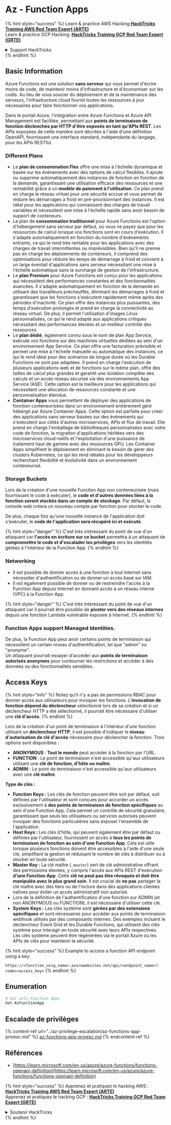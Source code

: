 # Az - Function Apps

{% hint style="success" %}
Learn & practice AWS Hacking:<img src="../../../.gitbook/assets/image (1) (1) (1) (1).png" alt="" data-size="line">[**HackTricks Training AWS Red Team Expert (ARTE)**](https://training.hacktricks.xyz/courses/arte)<img src="../../../.gitbook/assets/image (1) (1) (1) (1).png" alt="" data-size="line">\
Learn & practice GCP Hacking: <img src="../../../.gitbook/assets/image (2) (1).png" alt="" data-size="line">[**HackTricks Training GCP Red Team Expert (GRTE)**<img src="../../../.gitbook/assets/image (2) (1).png" alt="" data-size="line">](https://training.hacktricks.xyz/courses/grte)

<details>

<summary>Support HackTricks</summary>

* Check the [**subscription plans**](https://github.com/sponsors/carlospolop)!
* **Join the** 💬 [**Discord group**](https://discord.gg/hRep4RUj7f) or the [**telegram group**](https://t.me/peass) or **follow** us on **Twitter** 🐦 [**@hacktricks\_live**](https://twitter.com/hacktricks_live)**.**
* **Share hacking tricks by submitting PRs to the** [**HackTricks**](https://github.com/carlospolop/hacktricks) and [**HackTricks Cloud**](https://github.com/carlospolop/hacktricks-cloud) github repos.

</details>
{% endhint %}

## Basic Information

Azure Functions est une solution **sans serveur** qui vous permet d'écrire moins de code, de maintenir moins d'infrastructure et d'économiser sur les coûts. Au lieu de vous soucier du déploiement et de la maintenance des serveurs, l'infrastructure cloud fournit toutes les ressources à jour nécessaires pour faire fonctionner vos applications.

Dans le portail Azure, l'intégration entre Azure Functions et Azure API Management est facilitée, permettant aux **points de terminaison de fonction déclenchés par HTTP d'être exposés en tant qu'APIs REST**. Les APIs exposées de cette manière sont décrites à l'aide d'une définition OpenAPI, fournissant une interface standard, indépendante du langage, pour les APIs RESTful.

### Different Plans

* Le **plan de consommation Flex** offre une mise à l'échelle dynamique et basée sur les événements avec des options de calcul flexibles. Il ajoute ou supprime automatiquement des instances de fonction en fonction de la demande, garantissant une utilisation efficace des ressources et une rentabilité grâce à un **modèle de paiement à l'utilisation**. Ce plan prend en charge le réseau virtuel pour une sécurité accrue et vous permet de réduire les démarrages à froid en pré-provisionnant des instances. Il est idéal pour les applications qui connaissent des charges de travail variables et nécessitent une mise à l'échelle rapide sans avoir besoin de support de conteneurs.
* Le plan de **consommation traditionnel** pour Azure Functions est l'option d'hébergement sans serveur par défaut, où vous ne payez que pour les ressources de calcul lorsque vos fonctions sont en cours d'exécution. Il s'adapte automatiquement en fonction du nombre d'événements entrants, ce qui le rend très rentable pour les applications avec des charges de travail intermittentes ou imprévisibles. Bien qu'il ne prenne pas en charge les déploiements de conteneurs, il comprend des optimisations pour réduire les temps de démarrage à froid et convient à un large éventail d'applications sans serveur nécessitant une mise à l'échelle automatique sans la surcharge de gestion de l'infrastructure.
* Le **plan Premium** pour Azure Functions est conçu pour les applications qui nécessitent des performances constantes et des fonctionnalités avancées. Il s'adapte automatiquement en fonction de la demande en utilisant des travailleurs préchauffés, éliminant les démarrages à froid et garantissant que les fonctions s'exécutent rapidement même après des périodes d'inactivité. Ce plan offre des instances plus puissantes, des temps d'exécution prolongés et prend en charge la connectivité au réseau virtuel. De plus, il permet l'utilisation d'images Linux personnalisées, ce qui le rend adapté aux applications critiques nécessitant des performances élevées et un meilleur contrôle des ressources.
* Le **plan dédié**, également connu sous le nom de plan App Service, exécute vos fonctions sur des machines virtuelles dédiées au sein d'un environnement App Service. Ce plan offre une facturation prévisible et permet une mise à l'échelle manuelle ou automatique des instances, ce qui le rend idéal pour des scénarios de longue durée où les Durable Functions ne sont pas adaptées. Il prend en charge l'exécution de plusieurs applications web et de fonctions sur le même plan, offre des tailles de calcul plus grandes et garantit une isolation complète des calculs et un accès réseau sécurisé via des environnements App Service (ASE). Cette option est la meilleure pour les applications qui nécessitent une allocation de ressources constante et une personnalisation étendue.
* **Container Apps** vous permettent de déployer des applications de fonction conteneurisées dans un environnement entièrement géré hébergé par Azure Container Apps. Cette option est parfaite pour créer des applications sans serveur basées sur des événements qui s'exécutent aux côtés d'autres microservices, APIs et flux de travail. Elle prend en charge l'emballage de bibliothèques personnalisées avec votre code de fonction, la migration d'applications héritées vers des microservices cloud-natifs et l'exploitation d'une puissance de traitement haut de gamme avec des ressources GPU. Les Container Apps simplifient le déploiement en éliminant le besoin de gérer des clusters Kubernetes, ce qui les rend idéales pour les développeurs recherchant flexibilité et évolutivité dans un environnement conteneurisé.

### **Storage Buckets**

Lors de la création d'une nouvelle Function App non conteneurisée (mais fournissant le code à exécuter), le **code et d'autres données liées à la fonction seront stockés dans un compte de stockage**. Par défaut, la console web créera un nouveau compte par fonction pour stocker le code.

De plus, chaque fois qu'une nouvelle instance de l'application doit s'exécuter, le **code de l'application sera récupéré ici et exécuté**.

{% hint style="danger" %}
C'est très intéressant du point de vue d'un attaquant car **l'accès en écriture sur ce bucket** permettra à un attaquant de **compromettre le code et d'escalader les privilèges** vers les identités gérées à l'intérieur de la Function App.
{% endhint %}

### Networking

* Il est possible de donner accès à une fonction à tout Internet sans nécessiter d'authentification ou de donner un accès basé sur IAM.
* Il est également possible de donner ou de restreindre l'accès à la Function App depuis Internet en donnant accès à un réseau interne (VPC) à la Function App.

{% hint style="danger" %}
C'est très intéressant du point de vue d'un attaquant car il pourrait être possible de **pivoter vers des réseaux internes** depuis une fonction Lambda vulnérable exposée à Internet.
{% endhint %}

### **Function Apps support Managed Identities.**

De plus, la Function App peut avoir certains points de terminaison qui nécessitent un certain niveau d'authentification, tel que "admin" ou "anonyme".\
Un attaquant pourrait essayer d'accéder aux **points de terminaison autorisés anonymes** pour contourner les restrictions et accéder à des données ou des fonctionnalités sensibles.

## Access Keys

{% hint style="info" %}
Notez qu'il n'y a pas de permissions RBAC pour donner accès aux utilisateurs pour invoquer les fonctions. L'**invocation de fonction dépend du déclencheur** sélectionné lors de sa création et si un déclencheur HTTP a été sélectionné, il pourrait être nécessaire d'utiliser une **clé d'accès**.
{% endhint %}

Lors de la création d'un point de terminaison à l'intérieur d'une fonction utilisant un **déclencheur HTTP**, il est possible d'indiquer le **niveau d'autorisation de clé d'accès** nécessaire pour déclencher la fonction. Trois options sont disponibles :

* **ANONYMOUS** : **Tout le monde** peut accéder à la fonction par l'URL.
* **FUNCTION** : Le point de terminaison n'est accessible qu'aux utilisateurs utilisant une **clé de fonction, d'hôte ou maître**.
* **ADMIN** : Le point de terminaison n'est accessible qu'aux utilisateurs avec une **clé maître**.

**Type de clés :**

* **Function Keys :** Les clés de fonction peuvent être soit par défaut, soit définies par l'utilisateur et sont conçues pour accorder un accès exclusivement à **des points de terminaison de fonction spécifiques** au sein d'une Function App. Cela permet un contrôle de sécurité granulaire, garantissant que seuls les utilisateurs ou services autorisés peuvent invoquer des fonctions particulières sans exposer l'ensemble de l'application.
* **Host Keys :** Les clés d'hôte, qui peuvent également être par défaut ou définies par l'utilisateur, fournissent un accès à **tous les points de terminaison de fonction au sein d'une Function App**. Cela est utile lorsque plusieurs fonctions doivent être accessibles à l'aide d'une seule clé, simplifiant la gestion et réduisant le nombre de clés à distribuer ou à stocker en toute sécurité.
* **Master Key :** La clé maître (`_master`) sert de clé administrative offrant des permissions élevées, y compris l'accès aux APIs REST d'exécution **d'une Function App**. Cette **clé ne peut pas être révoquée et doit être manipulée avec le plus grand soin**. Il est crucial de **ne pas** partager la clé maître avec des tiers ou de l'inclure dans des applications clientes natives pour éviter un accès administratif non autorisé.
* Lors de la définition de l'authentification d'une fonction sur ADMIN (et non ANONYMOUS ou FUNCTION), il est nécessaire d'utiliser cette clé.
* **System Keys :** Les clés système sont **gérées par des extensions spécifiques** et sont nécessaires pour accéder aux points de terminaison webhook utilisés par des composants internes. Des exemples incluent le déclencheur Event Grid et les Durable Functions, qui utilisent des clés système pour interagir en toute sécurité avec leurs APIs respectives. Les clés système peuvent être régénérées via le portail Azure ou les APIs de clés pour maintenir la sécurité.

{% hint style="success" %}
Example to access a function API endpoint using a key:

`https://<function_uniq_name>.azurewebsites.net/api/<endpoint_name>?code=<access_key>`
{% endhint %}

## Enumeration
```powershell
# Get only Function Apps
Get-AzFunctionApp
```
## Escalade de privilèges

{% content-ref url="../az-privilege-escalation/az-functions-app-privesc.md" %}
[az-functions-app-privesc.md](../az-privilege-escalation/az-functions-app-privesc.md)
{% endcontent-ref %}

## Références

* [https://learn.microsoft.com/en-us/azure/azure-functions/functions-openapi-definition](https://learn.microsoft.com/en-us/azure/azure-functions/functions-openapi-definition)

{% hint style="success" %}
Apprenez et pratiquez le hacking AWS :<img src="../../../.gitbook/assets/image (1) (1) (1) (1).png" alt="" data-size="line">[**HackTricks Training AWS Red Team Expert (ARTE)**](https://training.hacktricks.xyz/courses/arte)<img src="../../../.gitbook/assets/image (1) (1) (1) (1).png" alt="" data-size="line">\
Apprenez et pratiquez le hacking GCP : <img src="../../../.gitbook/assets/image (2) (1).png" alt="" data-size="line">[**HackTricks Training GCP Red Team Expert (GRTE)**<img src="../../../.gitbook/assets/image (2) (1).png" alt="" data-size="line">](https://training.hacktricks.xyz/courses/grte)

<details>

<summary>Soutenir HackTricks</summary>

* Consultez les [**plans d'abonnement**](https://github.com/sponsors/carlospolop) !
* **Rejoignez le** 💬 [**groupe Discord**](https://discord.gg/hRep4RUj7f) ou le [**groupe telegram**](https://t.me/peass) ou **suivez-nous sur** **Twitter** 🐦 [**@hacktricks\_live**](https://twitter.com/hacktricks_live)**.**
* **Partagez des astuces de hacking en soumettant des PR aux** [**HackTricks**](https://github.com/carlospolop/hacktricks) et [**HackTricks Cloud**](https://github.com/carlospolop/hacktricks-cloud) dépôts github.

</details>
{% endhint %}
